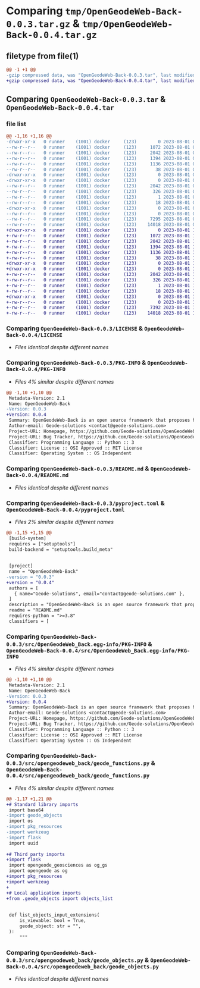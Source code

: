 # Comparing `tmp/OpenGeodeWeb-Back-0.0.3.tar.gz` & `tmp/OpenGeodeWeb-Back-0.0.4.tar.gz`

## filetype from file(1)

```diff
@@ -1 +1 @@
-gzip compressed data, was "OpenGeodeWeb-Back-0.0.3.tar", last modified: Tue Aug  1 08:06:09 2023, max compression
+gzip compressed data, was "OpenGeodeWeb-Back-0.0.4.tar", last modified: Tue Aug  1 11:31:28 2023, max compression
```

## Comparing `OpenGeodeWeb-Back-0.0.3.tar` & `OpenGeodeWeb-Back-0.0.4.tar`

### file list

```diff
@@ -1,16 +1,16 @@
-drwxr-xr-x   0 runner    (1001) docker     (123)        0 2023-08-01 08:06:09.466091 OpenGeodeWeb-Back-0.0.3/
--rw-r--r--   0 runner    (1001) docker     (123)     1072 2023-08-01 08:06:00.000000 OpenGeodeWeb-Back-0.0.3/LICENSE
--rw-r--r--   0 runner    (1001) docker     (123)     2042 2023-08-01 08:06:09.466091 OpenGeodeWeb-Back-0.0.3/PKG-INFO
--rw-r--r--   0 runner    (1001) docker     (123)     1394 2023-08-01 08:06:00.000000 OpenGeodeWeb-Back-0.0.3/README.md
--rw-r--r--   0 runner    (1001) docker     (123)     1136 2023-08-01 08:06:00.000000 OpenGeodeWeb-Back-0.0.3/pyproject.toml
--rw-r--r--   0 runner    (1001) docker     (123)       38 2023-08-01 08:06:09.466091 OpenGeodeWeb-Back-0.0.3/setup.cfg
-drwxr-xr-x   0 runner    (1001) docker     (123)        0 2023-08-01 08:06:09.462090 OpenGeodeWeb-Back-0.0.3/src/
-drwxr-xr-x   0 runner    (1001) docker     (123)        0 2023-08-01 08:06:09.462090 OpenGeodeWeb-Back-0.0.3/src/OpenGeodeWeb_Back.egg-info/
--rw-r--r--   0 runner    (1001) docker     (123)     2042 2023-08-01 08:06:09.000000 OpenGeodeWeb-Back-0.0.3/src/OpenGeodeWeb_Back.egg-info/PKG-INFO
--rw-r--r--   0 runner    (1001) docker     (123)      326 2023-08-01 08:06:09.000000 OpenGeodeWeb-Back-0.0.3/src/OpenGeodeWeb_Back.egg-info/SOURCES.txt
--rw-r--r--   0 runner    (1001) docker     (123)        1 2023-08-01 08:06:09.000000 OpenGeodeWeb-Back-0.0.3/src/OpenGeodeWeb_Back.egg-info/dependency_links.txt
--rw-r--r--   0 runner    (1001) docker     (123)       18 2023-08-01 08:06:09.000000 OpenGeodeWeb-Back-0.0.3/src/OpenGeodeWeb_Back.egg-info/top_level.txt
-drwxr-xr-x   0 runner    (1001) docker     (123)        0 2023-08-01 08:06:09.466091 OpenGeodeWeb-Back-0.0.3/src/opengeodeweb_back/
--rw-r--r--   0 runner    (1001) docker     (123)        0 2023-08-01 08:06:00.000000 OpenGeodeWeb-Back-0.0.3/src/opengeodeweb_back/__init__.py
--rw-r--r--   0 runner    (1001) docker     (123)     7295 2023-08-01 08:06:00.000000 OpenGeodeWeb-Back-0.0.3/src/opengeodeweb_back/geode_functions.py
--rw-r--r--   0 runner    (1001) docker     (123)    14018 2023-08-01 08:06:00.000000 OpenGeodeWeb-Back-0.0.3/src/opengeodeweb_back/geode_objects.py
+drwxr-xr-x   0 runner    (1001) docker     (123)        0 2023-08-01 11:31:28.463652 OpenGeodeWeb-Back-0.0.4/
+-rw-r--r--   0 runner    (1001) docker     (123)     1072 2023-08-01 11:31:15.000000 OpenGeodeWeb-Back-0.0.4/LICENSE
+-rw-r--r--   0 runner    (1001) docker     (123)     2042 2023-08-01 11:31:28.463652 OpenGeodeWeb-Back-0.0.4/PKG-INFO
+-rw-r--r--   0 runner    (1001) docker     (123)     1394 2023-08-01 11:31:15.000000 OpenGeodeWeb-Back-0.0.4/README.md
+-rw-r--r--   0 runner    (1001) docker     (123)     1136 2023-08-01 11:31:15.000000 OpenGeodeWeb-Back-0.0.4/pyproject.toml
+-rw-r--r--   0 runner    (1001) docker     (123)       38 2023-08-01 11:31:28.463652 OpenGeodeWeb-Back-0.0.4/setup.cfg
+drwxr-xr-x   0 runner    (1001) docker     (123)        0 2023-08-01 11:31:28.463652 OpenGeodeWeb-Back-0.0.4/src/
+drwxr-xr-x   0 runner    (1001) docker     (123)        0 2023-08-01 11:31:28.463652 OpenGeodeWeb-Back-0.0.4/src/OpenGeodeWeb_Back.egg-info/
+-rw-r--r--   0 runner    (1001) docker     (123)     2042 2023-08-01 11:31:28.000000 OpenGeodeWeb-Back-0.0.4/src/OpenGeodeWeb_Back.egg-info/PKG-INFO
+-rw-r--r--   0 runner    (1001) docker     (123)      326 2023-08-01 11:31:28.000000 OpenGeodeWeb-Back-0.0.4/src/OpenGeodeWeb_Back.egg-info/SOURCES.txt
+-rw-r--r--   0 runner    (1001) docker     (123)        1 2023-08-01 11:31:28.000000 OpenGeodeWeb-Back-0.0.4/src/OpenGeodeWeb_Back.egg-info/dependency_links.txt
+-rw-r--r--   0 runner    (1001) docker     (123)       18 2023-08-01 11:31:28.000000 OpenGeodeWeb-Back-0.0.4/src/OpenGeodeWeb_Back.egg-info/top_level.txt
+drwxr-xr-x   0 runner    (1001) docker     (123)        0 2023-08-01 11:31:28.463652 OpenGeodeWeb-Back-0.0.4/src/opengeodeweb_back/
+-rw-r--r--   0 runner    (1001) docker     (123)        0 2023-08-01 11:31:15.000000 OpenGeodeWeb-Back-0.0.4/src/opengeodeweb_back/__init__.py
+-rw-r--r--   0 runner    (1001) docker     (123)     7392 2023-08-01 11:31:15.000000 OpenGeodeWeb-Back-0.0.4/src/opengeodeweb_back/geode_functions.py
+-rw-r--r--   0 runner    (1001) docker     (123)    14018 2023-08-01 11:31:15.000000 OpenGeodeWeb-Back-0.0.4/src/opengeodeweb_back/geode_objects.py
```

### Comparing `OpenGeodeWeb-Back-0.0.3/LICENSE` & `OpenGeodeWeb-Back-0.0.4/LICENSE`

 * *Files identical despite different names*

### Comparing `OpenGeodeWeb-Back-0.0.3/PKG-INFO` & `OpenGeodeWeb-Back-0.0.4/PKG-INFO`

 * *Files 4% similar despite different names*

```diff
@@ -1,10 +1,10 @@
 Metadata-Version: 2.1
 Name: OpenGeodeWeb-Back
-Version: 0.0.3
+Version: 0.0.4
 Summary: OpenGeodeWeb-Back is an open source framework that proposes handy python functions and wrappers for the OpenGeode ecosystem
 Author-email: Geode-solutions <contact@geode-solutions.com>
 Project-URL: Homepage, https://github.com/Geode-solutions/OpenGeodeWeb-Back
 Project-URL: Bug Tracker, https://github.com/Geode-solutions/OpenGeodeWeb-Back/issues
 Classifier: Programming Language :: Python :: 3
 Classifier: License :: OSI Approved :: MIT License
 Classifier: Operating System :: OS Independent
```

### Comparing `OpenGeodeWeb-Back-0.0.3/README.md` & `OpenGeodeWeb-Back-0.0.4/README.md`

 * *Files identical despite different names*

### Comparing `OpenGeodeWeb-Back-0.0.3/pyproject.toml` & `OpenGeodeWeb-Back-0.0.4/pyproject.toml`

 * *Files 2% similar despite different names*

```diff
@@ -1,15 +1,15 @@
 [build-system]
 requires = ["setuptools"]
 build-backend = "setuptools.build_meta"
 
 
 [project]
 name = "OpenGeodeWeb-Back"
-version = "0.0.3"
+version = "0.0.4"
 authors = [
   { name="Geode-solutions", email="contact@geode-solutions.com" },
 ]
 description = "OpenGeodeWeb-Back is an open source framework that proposes handy python functions and wrappers for the OpenGeode ecosystem"
 readme = "README.md"
 requires-python = ">=3.8"
 classifiers = [
```

### Comparing `OpenGeodeWeb-Back-0.0.3/src/OpenGeodeWeb_Back.egg-info/PKG-INFO` & `OpenGeodeWeb-Back-0.0.4/src/OpenGeodeWeb_Back.egg-info/PKG-INFO`

 * *Files 4% similar despite different names*

```diff
@@ -1,10 +1,10 @@
 Metadata-Version: 2.1
 Name: OpenGeodeWeb-Back
-Version: 0.0.3
+Version: 0.0.4
 Summary: OpenGeodeWeb-Back is an open source framework that proposes handy python functions and wrappers for the OpenGeode ecosystem
 Author-email: Geode-solutions <contact@geode-solutions.com>
 Project-URL: Homepage, https://github.com/Geode-solutions/OpenGeodeWeb-Back
 Project-URL: Bug Tracker, https://github.com/Geode-solutions/OpenGeodeWeb-Back/issues
 Classifier: Programming Language :: Python :: 3
 Classifier: License :: OSI Approved :: MIT License
 Classifier: Operating System :: OS Independent
```

### Comparing `OpenGeodeWeb-Back-0.0.3/src/opengeodeweb_back/geode_functions.py` & `OpenGeodeWeb-Back-0.0.4/src/opengeodeweb_back/geode_functions.py`

 * *Files 4% similar despite different names*

```diff
@@ -1,17 +1,21 @@
+# Standard library imports
 import base64
-import geode_objects
 import os
-import pkg_resources
-import werkzeug
-import flask
 import uuid
 
+# Third party imports
+import flask
 import opengeode_geosciences as og_gs
 import opengeode as og
+import pkg_resources
+import werkzeug
+
+# Local application imports
+from .geode_objects import objects_list
 
 
 def list_objects_input_extensions(
     is_viewable: bool = True,
     geode_object: str = "",
 ):
     """
```

### Comparing `OpenGeodeWeb-Back-0.0.3/src/opengeodeweb_back/geode_objects.py` & `OpenGeodeWeb-Back-0.0.4/src/opengeodeweb_back/geode_objects.py`

 * *Files identical despite different names*

